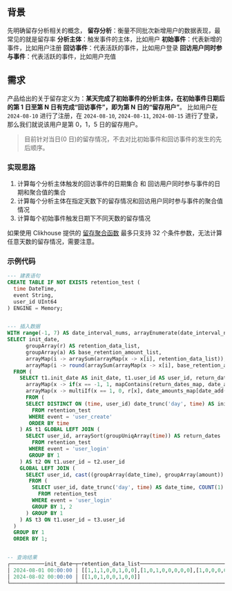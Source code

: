 ## 背景

先明确留存分析相关的概念，
**留存分析**：衡量不同批次新增用户的数据表现，最常见的就是留存率
**分析主体**：触发事件的主体，比如用户
**初始事件**：代表新增的事件，比如用户注册
**回访事件**：代表活跃的事件，比如用户登录
**回访用户同时参与事件**：代表活跃的事件，比如用户充值

## 需求

产品给出的关于留存定义为：**某天完成了初始事件的分析主体，在初始事件日期后的第 1 日至第 N 日有完成“回访事件”，即为第 N 日的“留存用户”**。
比如用户在 `2024-08-10` 进行了注册，在 `2024-08-10`, `2024-08-11`, `2024-08-15` 进行了登录，那么我们就说该用户是第 0，1，5 日的留存用户。

> 目前针对当日(0 日)的留存情况，不去对比初始事件和回访事件的发生的先后顺序。

### 实现思路

1. 计算每个分析主体触发的回访事件的日期集合 和 回访用户同时参与事件的日期和聚合值的集合
2. 计算每个分析主体在指定天数下的留存情况和回访用户同时参与事件的聚合值情况
3. 计算每个初始事件触发日期下不同天数的留存情况

如果使用 Clikhouse 提供的 [留存聚合函数](https://clickhouse.com/docs/en/sql-reference/aggregate-functions/parametric-functions#retention) 最多只支持 32 个条件参数，无法计算任意天数的留存情况，需要注意。

### 示例代码

```sql
--- 建表语句
CREATE TABLE IF NOT EXISTS retention_test (
  time DateTime,
  event String,
  user_id UInt64
) ENGINE = Memory;


--- 插入数据
WITH range(-1, 7) AS date_interval_nums, arrayEnumerate(date_interval_nums) AS date_interval_nums_enumerate
SELECT init_date,
      groupArray(r) AS retention_data_list,
      groupArray(a) AS base_retention_amount_list,
      arrayMap(i -> arraySum(arrayMap(x -> x[i], retention_data_list)), range(1, length(retention_data_list[1])+1)) AS retention_data,
      arrayMap(i -> round(arraySum(arrayMap(x -> x[i], base_retention_amount_list)), 2), range(1, length(base_retention_amount_list[1])+1)) AS retention_amount_data
  FROM (
    SELECT t1.init_date AS init_date, t1.user_id AS user_id, return_dates, mapFromArrays(return_dates, arrayWithConstant(length(return_dates), 1)) AS return_dates_map,
      arrayMap(x -> if(x == -1, 1, mapContains(return_dates_map, date_add(DAY, x, init_date))), date_interval_nums) AS r,
      arrayMap(x -> multiIf(x == 1, 0, r[x], date_amounts_map[date_add(DAY, date_interval_nums[x], init_date)], 0), date_interval_nums_enumerate) AS a
      FROM (
      SELECT DISTINCT ON (time, user_id) date_trunc('day', time) AS init_date, user_id
        FROM retention_test
       WHERE event = 'user_create'
       ORDER BY time
    ) AS t1 GLOBAL LEFT JOIN (
      SELECT user_id, arraySort(groupUniqArray(time)) AS return_dates
        FROM retention_test
       WHERE event = 'user_login'
       GROUP BY 1
    ) AS t2 ON t1.user_id = t2.user_id
    GLOBAL LEFT JOIN (
      SELECT user_id, cast((groupArray(date_time), groupArray(amount)) AS Map(Datetime, Float64)) AS date_amounts_map
       FROM (
        SELECT user_id, date_trunc('day', time) AS date_time, COUNT(1) AS amount
          FROM retention_test
        WHERE event = 'user_login'
        GROUP BY 1, 2
      ) GROUP BY 1
    ) AS t3 ON t1.user_id = t3.user_id
  )
  GROUP BY 1
  ORDER BY 1;


-- 查询结果 
┌───────────init_date─┬─retention_data_list─────────────────────────────────────┬─base_retention_amount_list──────────────────────────────┬─retention_data────┬─retention_amount_data─┐
│ 2024-08-01 00:00:00 │ [[1,1,1,0,0,1,0,0],[1,0,1,0,0,0,0,0],[1,0,0,0,0,0,0,0]] │ [[0,1,1,0,0,3,0,0],[0,0,1,0,0,0,0,0],[0,0,0,0,0,0,0,0]] │ [3,1,2,0,0,1,0,0] │ [0,1,2,0,0,3,0,0]     │
│ 2024-08-02 00:00:00 │ [[1,0,1,0,0,1,0,0]]                                     │ [[0,0,1,0,0,1,0,0]]                                     │ [1,0,1,0,0,1,0,0] │ [0,0,1,0,0,1,0,0]     │
└─────────────────────┴─────────────────────────────────────────────────────────┴─────────────────────────────────────────────────────────┴───────────────────┴───────────────────────┘
```